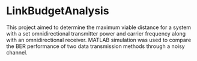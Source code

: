 # LinkBudgetAnalysis
This project aimed to determine the maximum viable distance for a system with a set omnidirectional transmitter power and carrier frequency along with an omnidirectional receiver. MATLAB simulation was used to compare the BER performance of two data transmission methods through a noisy channel.
